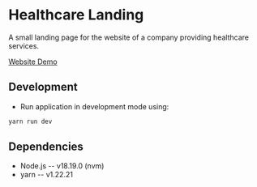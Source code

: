 # Healthcare Landing

A small landing page for the website of a company providing healthcare services.

[Website Demo](https://health.fantast.dev/)

## Development

- Run application in development mode using:

```sh
yarn run dev
```

## Dependencies

- Node.js -- v18.19.0 (nvm)
- yarn -- v1.22.21

